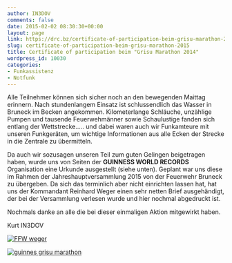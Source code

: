 ```yaml
---
author: IN3DOV
comments: false
date: 2015-02-02 08:30:30+00:00
layout: page
link: https://drc.bz/certificate-of-participation-beim-grisu-marathon-2015/
slug: certificate-of-participation-beim-grisu-marathon-2015
title: Certificate of participation beim "Grisu Marathon 2014"
wordpress_id: 10030
categories:
- Funkassistenz
- Notfunk
---
```


Alle Teilnehmer können sich sicher noch an den bewegenden Maittag erinnern. Nach stundenlangem Einsatz ist schlussendlich das Wasser in Bruneck im Becken angekommen. Kilometerlange Schläuche, unzählige Pumpen und tausende Feuerwehmänner sowie Schaulustige fanden sich entlang der Wettstrecke..... und dabei waren auch wir Funkamteure mit unseren Funkgeräten, um wichtige Informationen aus alle Ecken der Strecke in die Zentrale zu übermitteln.




Da auch wir sozusagen unseren Teil zum guten Gelingen beigetragen haben, wurde uns von Seiten der **GUINNESS WORLD RECORDS** Organisation eine Urkunde ausgestellt (siehe unten). Geplant war uns diese im Rahmen der Jahreshauptversammlung 2015 von der Feuerwehr Bruneck zu übergeben. Da sich das terminlich aber nicht einrichten lassen hat, hat uns der Kommandant Reinhard Weger einen sehr netten Brief ausgehändigt, der bei der Versammlung verlesen wurde und hier nochmal abgedruckt ist.




Nochmals danke an alle die bei dieser einmaligen Aktion mitgewirkt haben.




Kurt IN3DOV


[![FFW weger](https://drc.bz/wp-content/uploads/2015/02/FFW-weger.jpg)](https://drc.bz/wp-content/uploads/2015/02/FFW-weger.jpg)



[![guinnes grisu marathon](https://drc.bz/wp-content/uploads/2015/01/guinnes-grisu-marathon.jpg)](https://drc.bz/wp-content/uploads/2015/01/guinnes-grisu-marathon.jpg)






